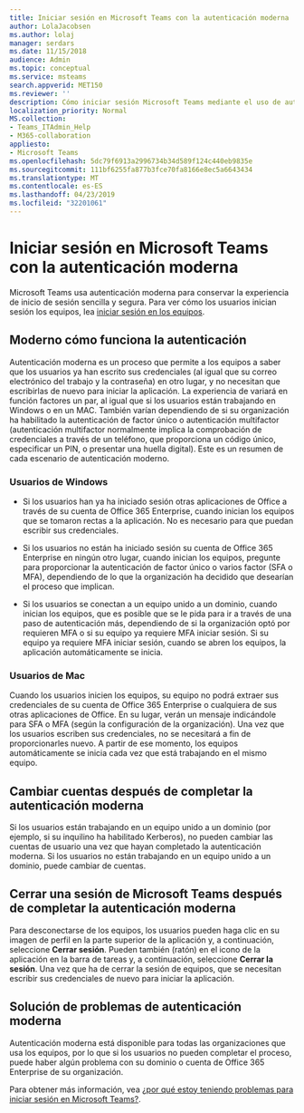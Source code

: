 ```yaml
---
title: Iniciar sesión en Microsoft Teams con la autenticación moderna
author: LolaJacobsen
ms.author: lolaj
manager: serdars
ms.date: 11/15/2018
audience: Admin
ms.topic: conceptual
ms.service: msteams
search.appverid: MET150
ms.reviewer: ''
description: Cómo iniciar sesión Microsoft Teams mediante el uso de autenticación moderna.
localization_priority: Normal
MS.collection:
- Teams_ITAdmin_Help
- M365-collaboration
appliesto:
- Microsoft Teams
ms.openlocfilehash: 5dc79f6913a2996734b34d589f124c440eb9835e
ms.sourcegitcommit: 111bf6255fa877b3fce70fa8166e8ec5a6643434
ms.translationtype: MT
ms.contentlocale: es-ES
ms.lasthandoff: 04/23/2019
ms.locfileid: "32201061"
---
```

<a name="sign-in-to-microsoft-teams-using-modern-authentication"></a>Iniciar sesión en Microsoft Teams con la autenticación moderna
==========================

Microsoft Teams usa autenticación moderna para conservar la experiencia de inicio de sesión sencilla y segura. Para ver cómo los usuarios inician sesión los equipos, lea [iniciar sesión en los equipos](https://support.office.com/article/sign-in-to-teams-ea4b1443-d11b-4791-8ae1-9977e7723055).

## <a name="how-modern-authentication-works"></a>Moderno cómo funciona la autenticación

Autenticación moderna es un proceso que permite a los equipos a saber que los usuarios ya han escrito sus credenciales (al igual que su correo electrónico del trabajo y la contraseña) en otro lugar, y no necesitan que escribirlas de nuevo para iniciar la aplicación. La experiencia de variará en función factores un par, al igual que si los usuarios están trabajando en Windows o en un MAC. También varían dependiendo de si su organización ha habilitado la autenticación de factor único o autenticación multifactor (autenticación multifactor normalmente implica la comprobación de credenciales a través de un teléfono, que proporciona un código único, especificar un PIN, o presentar una huella digital). Este es un resumen de cada escenario de autenticación moderno.

### <a name="windows-users"></a>Usuarios de Windows 

- Si los usuarios han ya ha iniciado sesión otras aplicaciones de Office a través de su cuenta de Office 365 Enterprise, cuando inician los equipos que se tomaron rectas a la aplicación. No es necesario para que puedan escribir sus credenciales.

- Si los usuarios no están ha iniciado sesión su cuenta de Office 365 Enterprise en ningún otro lugar, cuando inician los equipos, pregunte para proporcionar la autenticación de factor único o varios factor (SFA o MFA), dependiendo de lo que la organización ha decidido que desearían el proceso que implican.

- Si los usuarios se conectan a un equipo unido a un dominio, cuando inician los equipos, que es posible que se le pida para ir a través de una paso de autenticación más, dependiendo de si la organización optó por requieren MFA o si su equipo ya requiere MFA iniciar sesión. Si su equipo ya requiere MFA iniciar sesión, cuando se abren los equipos, la aplicación automáticamente se inicia.

### <a name="mac-users"></a>Usuarios de Mac 

Cuando los usuarios inicien los equipos, su equipo no podrá extraer sus credenciales de su cuenta de Office 365 Enterprise o cualquiera de sus otras aplicaciones de Office. En su lugar, verán un mensaje indicándole para SFA o MFA (según la configuración de la organización). Una vez que los usuarios escriben sus credenciales, no se necesitará a fin de proporcionarles nuevo. A partir de ese momento, los equipos automáticamente se inicia cada vez que está trabajando en el mismo equipo.

## <a name="switching-accounts-after-completing-modern-authentication"></a>Cambiar cuentas después de completar la autenticación moderna

Si los usuarios están trabajando en un equipo unido a un dominio (por ejemplo, si su inquilino ha habilitado Kerberos), no pueden cambiar las cuentas de usuario una vez que hayan completado la autenticación moderna. Si los usuarios no están trabajando en un equipo unido a un dominio, puede cambiar de cuentas.

## <a name="signing-out-of-microsoft-teams-after-completing-modern-authentication"></a>Cerrar una sesión de Microsoft Teams después de completar la autenticación moderna
Para desconectarse de los equipos, los usuarios pueden haga clic en su imagen de perfil en la parte superior de la aplicación y, a continuación, seleccione **Cerrar sesión**. Pueden también (ratón) en el icono de la aplicación en la barra de tareas y, a continuación, seleccione **Cerrar la sesión**. Una vez que ha de cerrar la sesión de equipos, que se necesitan escribir sus credenciales de nuevo para iniciar la aplicación.

## <a name="troubleshooting-modern-authentication"></a>Solución de problemas de autenticación moderna

Autenticación moderna está disponible para todas las organizaciones que usa los equipos, por lo que si los usuarios no pueden completar el proceso, puede haber algún problema con su dominio o cuenta de Office 365 Enterprise de su organización. 

Para obtener más información, vea [¿por qué estoy teniendo problemas para iniciar sesión en Microsoft Teams?](https://support.office.com/article/why-am-i-having-trouble-signing-in-to-microsoft-teams-a02f683b-61a3-4008-9447-ee60c5593b0f).

